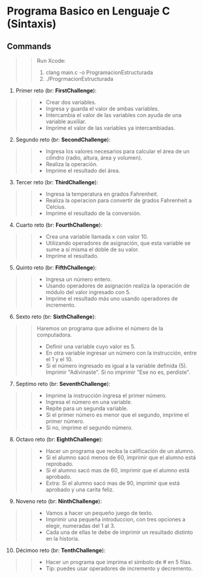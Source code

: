 # Programa Basico en Lenguaje C (Sintaxis)

## Commands
 >> Run Xcode: 
 >> 1. clang main.c -o ProgramacionEstructurada
 >> 2. ./ProgrmacionEstructurada

1. Primer reto (br: **FirstChallenge**):
  >> * Crear dos variables.
  >> * Ingresa y guarda el valor de ambas variables.
  >> * Intercambia el valor de las variables con ayuda de una variable auxiliar.
  >> * Imprime el valor de las variables ya intercambiadas.

2. Segundo reto (br: **SecondChallenge**):
  >> * Ingresa los valores necesarios para calcular el área de un cilindro (radio, altura, área y volumen).
  >> * Realiza la operación.
  >> * Imprime el resultado del área.

3. Tercer reto (br: **ThirdChallenge**):
  >> * Ingresa la temperatura en grados Fahrenheit.
  >> * Realiza la operacion para convertir de grados Fahrenheit a Celcius.
  >> * Imprime el resultado de la conversión.

4. Cuarto reto (br: **FourthChallenge**):
  >> * Crea una variable llamada x con valor 10.
  >> * Utilizando operadores de asignación, que esta variable se sume a sí misma el doble de su valor.
  >> * Imprime el resultado.

5. Quinto reto (br: **FifthChallenge**):
  >> * Ingresa un número entero.
  >> * Usando operadores de asignación realiza la operación de módulo del valor ingresado con 5.
  >> * Imprime el resultado más uno usando operadores de incremento.

6. Sexto reto (br: **SixthChallenge**):
  >> Haremos un programa que adivine el número de la computadora.
  >> * Definir una variable cuyo valor es 5.
  >> * En otra variable ingresar un número con la instrucción, entre el 1 y el 10.
  >> * Si el número ingresado es igual a la variable definida (5). Imprimir "Adivinaste". Si no imprimir "Ese no es, perdiste".

7. Septimo reto (br: **SeventhChallenge**):
  >> * Imprime la instrucción ingresa el primer número.
  >> * Ingresa el número en una variable.
  >> * Repite para un segunda variable.
  >> * Si el primer número es menor que el segundo, imprime el primer número.
  >> * Si no, imprime el segundo número.

8. Octavo reto (br: **EighthChallenge**):
  >> * Hacer un programa que reciba la calificación de un alumno.
  >> * Si el alumno sacó menos de 60, imprimir que el alumno está reprobado.
  >> * Si el alumno sacó mas de 60, imprimir que el alumno está aprobado.
  >> * Extra: Si el alumno sacó mas de 90, imprimir que está aprobado y una carita feliz.

9. Noveno reto (br: **NinthChallenge**):
  >> * Vamos a hacer un pequeño juego de texto.
  >> * Imprimir una pequeña introduccion, con tres opciones a elegir, numeradas del 1 al 3.
  >> * Cada una de ellas te debe de imprimir un resultado distinto en la historia.

10. Décimoo reto (br: **TenthChallenge**):
  >> * Hacer un programa que imprima el símbolo de # en 5 filas.
  >> * Tip: puedes usar operadores de incremento y decremento.
 